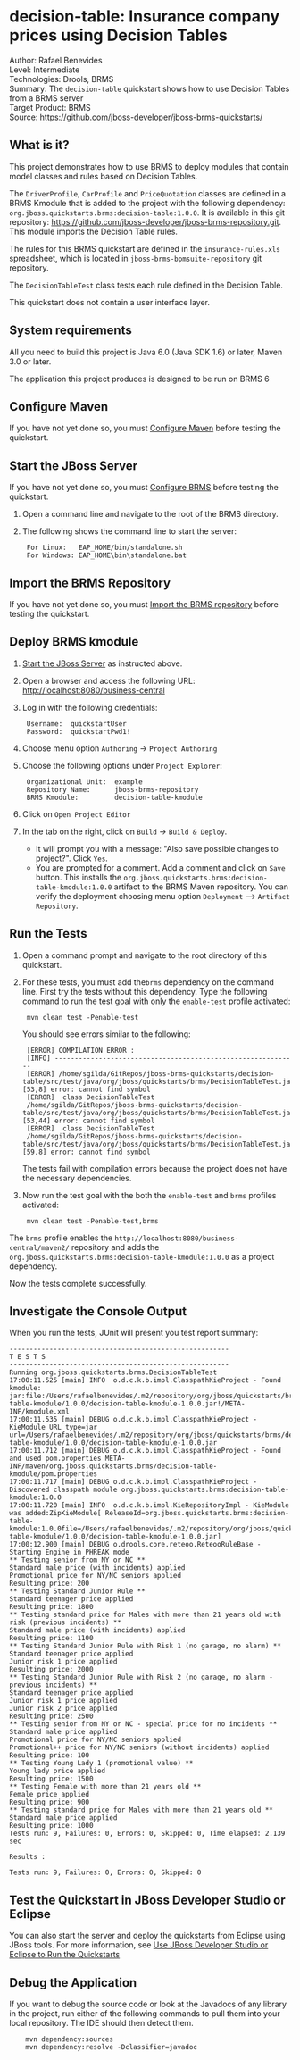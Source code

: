 decision-table: Insurance company prices using Decision Tables
==============================================================
Author: Rafael Benevides  
Level: Intermediate  
Technologies: Drools, BRMS    
Summary: The `decision-table` quickstart shows how to use Decision Tables from a BRMS server  
Target Product: BRMS  
Source: <https://github.com/jboss-developer/jboss-brms-quickstarts/>  

What is it?
-----------

This project demonstrates how to use BRMS to deploy modules that contain model classes and rules based on Decision Tables.

The `DriverProfile`, `CarProfile` and `PriceQuotation` classes are defined in a BRMS Kmodule that is added to the project with the following dependency: `org.jboss.quickstarts.brms:decision-table:1.0.0`. It is available in this git repository: <https://github.com/jboss-developer/jboss-brms-repository.git>. This module imports the Decision Table rules.

The rules for this BRMS quickstart are defined in the `insurance-rules.xls` spreadsheet, which is located in `jboss-brms-bpmsuite-repository` git repository. 

The `DecisionTableTest` class tests each rule defined in the Decision Table.

This quickstart does not contain a user interface layer. 

System requirements
-------------------

All you need to build this project is Java 6.0 (Java SDK 1.6) or later, Maven 3.0 or later.

The application this project produces is designed to be run on BRMS 6

 
Configure Maven
---------------

If you have not yet done so, you must [Configure Maven](https://github.com/jboss-developer/jboss-developer-shared-resources/blob/master/guides/CONFIGURE_MAVEN.md#configure-maven-to-build-and-deploy-the-quickstarts) before testing the quickstart.

Start the JBoss Server
-----------------------

If you have not yet done so, you must [Configure BRMS](../README.md#configure-brms) before testing the quickstart.

1. Open a command line and navigate to the root of the BRMS directory.
2. The following shows the command line to start the server:

        For Linux:   EAP_HOME/bin/standalone.sh
        For Windows: EAP_HOME\bin\standalone.bat


Import the BRMS Repository
----------------------

If you have not yet done so, you must [Import the BRMS repository](../README.md#import-the-brms-repository) before testing the quickstart.


Deploy BRMS kmodule
-------------------

1. [Start the JBoss Server](#start-the-jboss-server) as instructed above.

2. Open a browser and access the following URL: <http://localhost:8080/business-central> 

3. Log in with the following credentials:

        Username:  quickstartUser
        Password:  quickstartPwd1!

4. Choose menu option `Authoring` -> `Project Authoring`

5. Choose the following options under `Project Explorer`:

        Organizational Unit:  example
        Repository Name:      jboss-brms-repository
        BRMS Kmodule:         decision-table-kmodule

6. Click on `Open Project Editor`

7. In the tab on the right, click on `Build` -> `Build & Deploy`. 
   * It will prompt you with a message: "Also save possible changes to project?". Click `Yes`. 
   * You are prompted for a comment. Add a comment and click on `Save` button.
   This installs the `org.jboss.quickstarts.brms:decision-table-kmodule:1.0.0` artifact to the BRMS Maven repository. You can verify the deployment choosing menu option `Deployment` --> `Artifact Repository`.


Run the Tests 
-------------

1. Open a command prompt and navigate to the root directory of this quickstart.
2. For these tests, you must add the`brms` dependency on the command line. First try the tests without this dependency. Type the following command to run the test goal with only the `enable-test` profile activated:

        mvn clean test -Penable-test

   You should see errors similar to the following:
   
        [ERROR] COMPILATION ERROR : 
        [INFO] -------------------------------------------------------------
        [ERROR] /home/sgilda/GitRepos/jboss-brms-quickstarts/decision-table/src/test/java/org/jboss/quickstarts/brms/DecisionTableTest.java:[53,8] error: cannot find symbol
        [ERROR]  class DecisionTableTest
        /home/sgilda/GitRepos/jboss-brms-quickstarts/decision-table/src/test/java/org/jboss/quickstarts/brms/DecisionTableTest.java:[53,44] error: cannot find symbol
        [ERROR]  class DecisionTableTest
        /home/sgilda/GitRepos/jboss-brms-quickstarts/decision-table/src/test/java/org/jboss/quickstarts/brms/DecisionTableTest.java:[59,8] error: cannot find symbol

   The tests fail with compilation errors because the project does not have the necessary dependencies.

3. Now run the test goal with the both the `enable-test` and `brms` profiles activated:

        mvn clean test -Penable-test,brms

  The `brms` profile enables the `http://localhost:8080/business-central/maven2/` repository and adds the `org.jboss.quickstarts.brms:decision-table-kmodule:1.0.0` as a project dependency. 

  Now the tests complete successfully.

Investigate the Console Output
----------------------------

When you run the tests, JUnit will present you test report summary:

    -------------------------------------------------------
    T E S T S
    -------------------------------------------------------
    Running org.jboss.quickstarts.brms.DecisionTableTest
    17:00:11.525 [main] INFO  o.d.c.k.b.impl.ClasspathKieProject - Found kmodule: jar:file:/Users/rafaelbenevides/.m2/repository/org/jboss/quickstarts/brms/decision-table-kmodule/1.0.0/decision-table-kmodule-1.0.0.jar!/META-INF/kmodule.xml
    17:00:11.535 [main] DEBUG o.d.c.k.b.impl.ClasspathKieProject - KieModule URL type=jar url=/Users/rafaelbenevides/.m2/repository/org/jboss/quickstarts/brms/decision-table-kmodule/1.0.0/decision-table-kmodule-1.0.0.jar
    17:00:11.712 [main] DEBUG o.d.c.k.b.impl.ClasspathKieProject - Found and used pom.properties META-INF/maven/org.jboss.quickstarts.brms/decision-table-kmodule/pom.properties
    17:00:11.717 [main] DEBUG o.d.c.k.b.impl.ClasspathKieProject - Discovered classpath module org.jboss.quickstarts.brms:decision-table-kmodule:1.0.0
    17:00:11.720 [main] INFO  o.d.c.k.b.impl.KieRepositoryImpl - KieModule was added:ZipKieModule[ ReleaseId=org.jboss.quickstarts.brms:decision-table-kmodule:1.0.0file=/Users/rafaelbenevides/.m2/repository/org/jboss/quickstarts/brms/decision-table-kmodule/1.0.0/decision-table-kmodule-1.0.0.jar]
    17:00:12.900 [main] DEBUG o.drools.core.reteoo.ReteooRuleBase - Starting Engine in PHREAK mode
    ** Testing senior from NY or NC **
    Standard male price (with incidents) applied
    Promotional price for NY/NC seniors applied
    Resulting price: 200
    ** Testing Standard Junior Rule **
    Standard teenager price applied
    Resulting price: 1800
    ** Testing standard price for Males with more than 21 years old with risk (previous incidents) **
    Standard male price (with incidents) applied
    Resulting price: 1100
    ** Testing Standard Junior Rule with Risk 1 (no garage, no alarm) **
    Standard teenager price applied
    Junior risk 1 price applied
    Resulting price: 2000
    ** Testing Standard Junior Rule with Risk 2 (no garage, no alarm - previous incidents) **
    Standard teenager price applied
    Junior risk 1 price applied
    Junior risk 2 price applied
    Resulting price: 2500
    ** Testing senior from NY or NC - special price for no incidents **
    Standard male price applied
    Promotional price for NY/NC seniors applied
    Promotional++ price for NY/NC seniors (without incidents) applied
    Resulting price: 100
    ** Testing Young Lady 1 (promotional value) **
    Young lady price applied
    Resulting price: 1500
    ** Testing Female with more than 21 years old **
    Female price applied
    Resulting price: 900
    ** Testing standard price for Males with more than 21 years old **
    Standard male price applied
    Resulting price: 1000
    Tests run: 9, Failures: 0, Errors: 0, Skipped: 0, Time elapsed: 2.139 sec
    
    Results :
    
    Tests run: 9, Failures: 0, Errors: 0, Skipped: 0


Test the Quickstart in JBoss Developer Studio or Eclipse
-------------------------------------

You can also start the server and deploy the quickstarts from Eclipse using JBoss tools. For more information, see [Use JBoss Developer Studio or Eclipse to Run the Quickstarts](../README.md#use-jboss-developer-studio-or-eclipse-to-run-the-quickstarts) 


Debug the Application
------------------------------------

If you want to debug the source code or look at the Javadocs of any library in the project, run either of the following commands to pull them into your local repository. The IDE should then detect them.

        mvn dependency:sources
        mvn dependency:resolve -Dclassifier=javadoc
